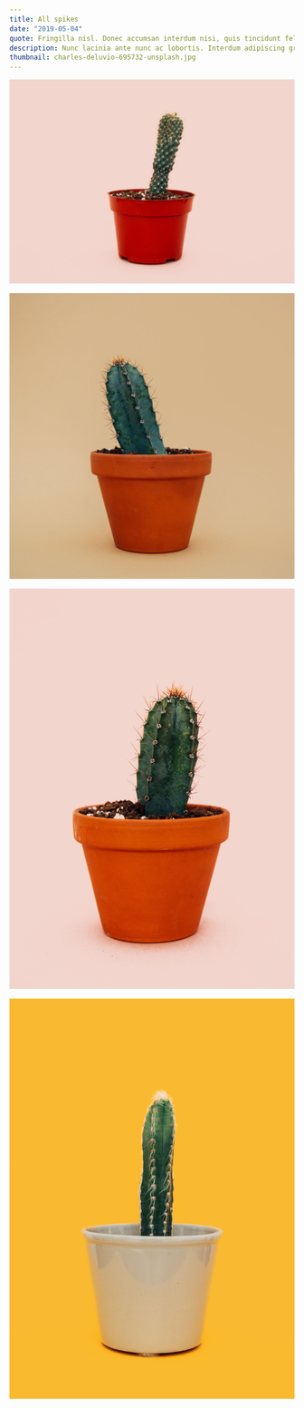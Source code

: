 ```yaml
---
title: All spikes
date: "2019-05-04"
quote: Fringilla nisl. Donec accumsan interdum nisi, quis tincidunt felis sagittis eget tempus euismod. Vestibulum ante ipsum primis in faucibus vestibulum.
description: Nunc lacinia ante nunc ac lobortis. Interdum adipiscing gravida odio porttitor sem non mi integer non faucibus ornare mi ut ante amet placerat aliquet. Volutpat eu sed ante lacinia sapien lorem accumsan varius montes viverra nibh in adipiscing blandit tempus accumsan.
thumbnail: charles-deluvio-695732-unsplash.jpg
---
```


![Cactus](charles-deluvio-695757-unsplash.jpg)

![Cactus](charles-deluvio-695736-unsplash.jpg)

![Cactus](charles-deluvio-695758-unsplash.jpg)

![Cactus](charles-deluvio-695733-unsplash.jpg)

